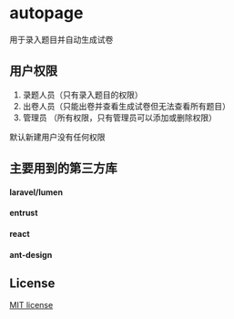 # autopage

用于录入题目并自动生成试卷

## 用户权限

1. 录题人员（只有录入题目的权限）
2. 出卷人员（只能出卷并查看生成试卷但无法查看所有题目）
2. 管理员 （所有权限，只有管理员可以添加或删除权限）

默认新建用户没有任何权限
## 主要用到的第三方库

#### laravel/lumen
#### entrust
#### react
#### ant-design

## License

[MIT license](http://opensource.org/licenses/MIT)
